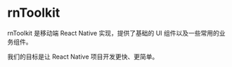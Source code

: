 # rnToolkit
rnToolkit 是移动端 React Native 实现，提供了基础的 UI 组件以及一些常用的业务组件。

我们的目标是让 React Native 项目开发更快、更简单。
